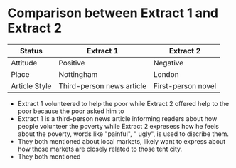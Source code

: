 # Comparison between Extract 1 and Extract 2
| Status | Extract 1 | Extract 2 |
| --------------- | --------------- | --------------- |
| Attitude | Positive | Negative |
| Place | Nottingham | London |
| Article Style | Third-person news article | First-person novel |

* Extract 1 volunteered to help the poor while Extract 2 offered help to the poor because the
  poor asked him to
* Extract 1 is a third-person news article informing readers about how people volunteer the
  poverty while Extract 2 expresess how he feels about the poverty, words like "painful", "
  ugly", is used to discribe them.
* They both mentioned about local markets, likely want to express about how those markets are
  closely related to those tent city.
* They both mentioned
